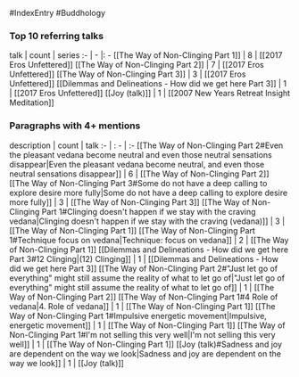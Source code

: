 #IndexEntry #Buddhology

### Top 10 referring talks
talk | count | series
:- | - |: -
[[The Way of Non-Clinging Part 1]] | 8 | [[2017 Eros Unfettered]]
[[The Way of Non-Clinging Part 2]] | 7 | [[2017 Eros Unfettered]]
[[The Way of Non-Clinging Part 3]] | 3 | [[2017 Eros Unfettered]]
[[Dilemmas and Delineations - How did we get here Part 3]] | 1 | [[2017 Eros Unfettered]]
[[Joy (talk)]] | 1 | [[2007 New Years Retreat Insight Meditation]]

### Paragraphs with 4+ mentions
description | count | talk
:- | : - | :-
[[The Way of Non-Clinging Part 2#Even the pleasant vedana become neutral and even those neutral sensations disappear\|Even the pleasant vedana become neutral, and even those neutral sensations disappear]] | 6 | [[The Way of Non-Clinging Part 2]]
[[The Way of Non-Clinging Part 3#Some do not have a deep calling to explore desire more fully\|Some do not have a deep calling to explore desire more fully]] | 3 | [[The Way of Non-Clinging Part 3]]
[[The Way of Non-Clinging Part 1#Clinging doesn't happen if we stay with the craving vedana\|Clinging doesn't happen if we stay with the craving (vedana)]] | 3 | [[The Way of Non-Clinging Part 1]]
[[The Way of Non-Clinging Part 1#Technique focus on vedana\|Technique: focus on vedana]] | 2 | [[The Way of Non-Clinging Part 1]]
[[Dilemmas and Delineations - How did we get here Part 3#12 Clinging\|(12) Clinging]] | 1 | [[Dilemmas and Delineations - How did we get here Part 3]]
[[The Way of Non-Clinging Part 2#"Just let go of everything" might still assume the reality of what to let go of\|"Just let go of everything" might still assume the reality of what to let go of]] | 1 | [[The Way of Non-Clinging Part 2]]
[[The Way of Non-Clinging Part 1#4 Role of vedana\|4. Role of vedana]] | 1 | [[The Way of Non-Clinging Part 1]]
[[The Way of Non-Clinging Part 1#Impulsive energetic movement\|Impulsive, energetic movement]] | 1 | [[The Way of Non-Clinging Part 1]]
[[The Way of Non-Clinging Part 1#I'm not selling this very well\|I'm not selling this very well]] | 1 | [[The Way of Non-Clinging Part 1]]
[[Joy (talk)#Sadness and joy are dependent on the way we look\|Sadness and joy are dependent on the way we look]] | 1 | [[Joy (talk)]]

